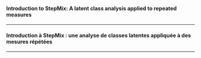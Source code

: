 #### Introduction to StepMix: A latent class analysis applied to repeated measures
---



#### Introduction à StepMix : une analyse de classes latentes appliquée à des mesures répétées
---


